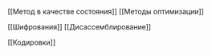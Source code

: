 [[Метод в качестве состояния]]
[[Методы оптимизации]]

[[Шифрования]]
[[Дисассемблирование]]

[[Кодировки]]

